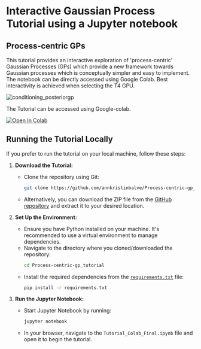# Interactive Gaussian Process Tutorial using a Jupyter notebook 
## Process-centric GPs

This tutorial provides an interactive exploration of 'process-centric' Gaussian Processes (GPs) which provide a new framework towards Gaussian processes which is conceptually simpler and easy to implement. The notebook can be directly accessed using Google Colab. Best interactivity is achieved when selecting the T4 GPU. 


![conditioning_posteriorgp](https://github.com/user-attachments/assets/aa025a8f-fd8d-4960-8a54-07e312d877f9)

The Tutorial can be accessed using Google-colab. 

[![Open In Colab](https://colab.research.google.com/assets/colab-badge.svg)](https://colab.research.google.com/github/annkristinbalve/Process-centric-gp_tutorial/blob/main/Tutorial_Colab_Final.ipynb)

## Running the Tutorial Locally

If you prefer to run the tutorial on your local machine, follow these steps:

1. **Download the Tutorial:**
   - Clone the repository using Git:
     ```bash
     git clone https://github.com/annkristinbalve/Process-centric-gp_tutorial.git
     ```
   - Alternatively, you can download the ZIP file from the [GitHub repository](https://github.com/annkristinbalve/Process-centric-gp_tutorial) and extract it to your desired location.

2. **Set Up the Environment:**
   - Ensure you have Python installed on your machine. It's recommended to use a virtual environment to manage dependencies.
   - Navigate to the directory where you cloned/downloaded the repository:
     ```bash
     cd Process-centric-gp_tutorial
     ```
   - Install the required dependencies from the [`requirements.txt`](https://github.com/annkristinbalve/Process-centric-gp_tutorial/blob/main/requirements.txt) file:
     ```bash
     pip install -r requirements.txt
     ```

3. **Run the Jupyter Notebook:**
   - Start Jupyter Notebook by running:
     ```bash
     jupyter notebook
     ```
   - In your browser, navigate to the `Tutorial_Colab_Final.ipynb` file and open it to begin the tutorial.
